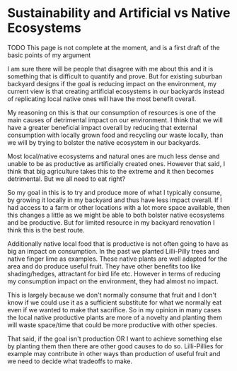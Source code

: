 <script>
  var t = "This is just a development preview. Please find the proper version of this at: http://landscape.the-costas.com/landscaping/ "
</script> 

# Sustainability and Artificial vs Native Ecosystems

TODO This page is not complete at the moment, and is a first draft of the basic points of my argument

I am sure there will be people that disagree with me about this and it is something that is difficult to quantify and prove. But for existing suburban backyard designs if the goal is reducing impact on the environment, my current view is that creating artificial ecosystems in our backyards instead of replicating local native ones will have the most benefit overall.

My reasoning on this is that our consumption of resources is one of the main causes of detrimental impact on our environment. I think that we will have a greater beneficial impact overall by reducing that external consumption with locally grown food and recycling our waste locally, than we will by trying to bolster the native ecosystem in our backyards. 

Most local/native ecosystems and natural ones are much less dense and unable to be as productive as artificially created ones. However that said, I think that big agriculture takes this to the extreme and it then becomes detrimental. But we all need to eat right?

So my goal in this is to try and produce more of what I typically consume, by growing it locally in my backyard and thus have less impact overall. If I had access to a farm or other locations with a lot more space available, then this changes a little as we might be able to both bolster native ecosystems and be productive. But for limited resource in my backyard renovation I think this is the best route.

Additionally native local food that is productive is not often going to have as big an impact on consumption. In the past we planted Lilli-Pilly trees and native finger lime as examples. These native plants are well adapted for the area and do produce useful fruit. They have other benefits too like shading/hedges, attractant for bird life etc. However in terms of reducing my consumption impact on the environment, they had almost no impact.

This is largely because we don't normally consume that fruit and I don't know if we could use it as a sufficient substitute for what we normally eat even if we wanted to make that sacrifice. So in my opinion in many cases the local native productive plants are more of a novelty and planting them will waste space/time that could be more productive with other species.

That said, if the goal isn't production OR I want to achieve something else by planting them then there are other good causes to do so. Lilli-Pillies for example may contribute in other ways than production of useful fruit and we need to decide what tradeoffs to make.


<!-- Global site tag (gtag.js) - Google Analytics -->
<script async src="https://www.googletagmanager.com/gtag/js?id=UA-177071585-1"></script>
<script>
  window.dataLayer = window.dataLayer || [];
  function gtag(){dataLayer.push(arguments);}
  gtag('js', new Date());

  gtag('config', 'UA-177071585-1');
</script>
